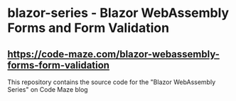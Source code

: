 # blazor-series - Blazor WebAssembly Forms and Form Validation
## https://code-maze.com/blazor-webassembly-forms-form-validation
This repository contains the source code for the "Blazor WebAssembly Series" on Code Maze blog
